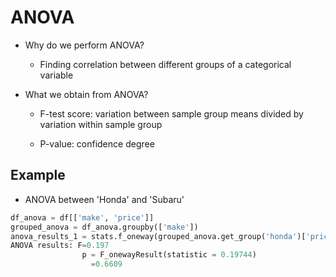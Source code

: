 # ANOVA

* Why do we perform ANOVA?

  * Finding correlation between different groups of a categorical variable
  
* What we obtain from ANOVA?

  * F-test score: variation between sample group means divided by variation within sample group
  
  * P-value: confidence degree
  
## Example

* ANOVA between 'Honda' and 'Subaru'

```python
df_anova = df[['make', 'price']]
grouped_anova = df_anova.groupby(['make'])
anova_results_1 = stats.f_oneway(grouped_anova.get_group('honda')['price'], grouped_anova.get_group('subaru')['price'])
ANOVA results: F=0.197
				p = F_onewayResult(statistic = 0.19744)
				  =0.6609
```

